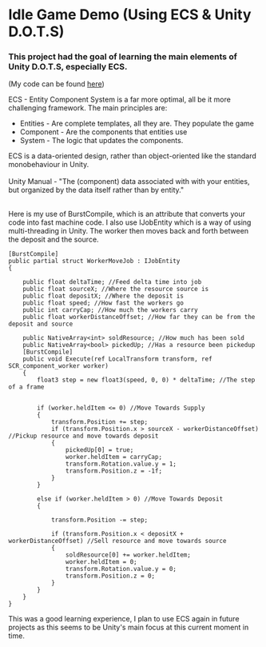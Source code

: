 # Idle Game Demo (Using ECS & Unity D.O.T.S)

### This project had the goal of learning the main elements of Unity D.O.T.S, especially ECS.

(My code can be found [here](https://github.com/JamesNeville1/Idle-Game-Demo/tree/main/Assets/Scripts))

ECS - Entity Component System is a far more optimal, all be it more challenging framework. The main principles are:
- Entities - Are complete templates, all they are. They populate the game
- Component - Are the components that entities use
- System - The logic that updates the components.

ECS is a data-oriented design, rather than object-oriented like the standard monobehaviour in Unity.
<br /><br />
Unity Manual - "The (component) data associated with with your entities, but organized by the data itself rather than by entity."
<br /><br />

Here is my use of BurstCompile, which is an attribute that converts your code into fast machine code. I also use IJobEntity which is a way of using multi-threading in Unity. The worker then moves back and forth between the deposit and the source.
```
[BurstCompile]
public partial struct WorkerMoveJob : IJobEntity 
{

    public float deltaTime; //Feed delta time into job
    public float sourceX; //Where the resource source is
    public float depositX; //Where the deposit is
    public float speed; //How fast the workers go
    public int carryCap; //How much the workers carry
    public float workerDistanceOffset; //How far they can be from the deposit and source

    public NativeArray<int> soldResource; //How much has been sold
    public NativeArray<bool> pickedUp; //Has a resource been pickedup
    [BurstCompile]
    public void Execute(ref LocalTransform transform, ref SCR_component_worker worker)
    {
        float3 step = new float3(speed, 0, 0) * deltaTime; //The step of a frame


        if (worker.heldItem <= 0) //Move Towards Supply
        {
            transform.Position += step;
            if (transform.Position.x > sourceX - workerDistanceOffset) //Pickup resource and move towards deposit
            {
                pickedUp[0] = true;
                worker.heldItem = carryCap;
                transform.Rotation.value.y = 1;
                transform.Position.z = -1f;
            } 
        } 

        else if (worker.heldItem > 0) //Move Towards Deposit
        {

            transform.Position -= step;

            if (transform.Position.x < depositX + workerDistanceOffset) //Sell resource and move towards source
            {
                soldResource[0] += worker.heldItem; 
                worker.heldItem = 0;
                transform.Rotation.value.y = 0;
                transform.Position.z = 0;
            }
        }
    }
}
```

This was a good learning experience, I plan to use ECS again in future projects as this seems to be Unity's main focus at this current moment in time.
